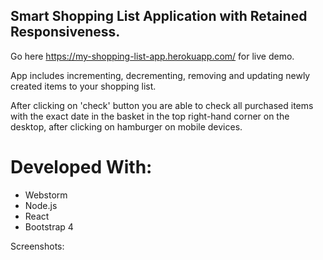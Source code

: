 
## Smart Shopping List Application with Retained Responsiveness. 

Go here https://my-shopping-list-app.herokuapp.com/ for live demo.

App includes incrementing, decrementing, removing and updating newly created items to your shopping list.

After clicking on 'check' button you are able to check all purchased items with the exact date in the basket in the top right-hand corner on the desktop, after clicking on hamburger on mobile devices.

# Developed With:

- Webstorm
- Node.js
- React
- Bootstrap 4

Screenshots:





